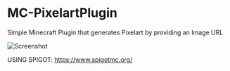 # MC-PixelartPlugin
Simple Minecraft Plugin that generates Pixelart by providing an Image URL

![Screenshot](https://github.com/xSillusx/MC-PixelartPlugin/blob/master/screenshot1.png)

USING SPIGOT: https://www.spigotmc.org/
